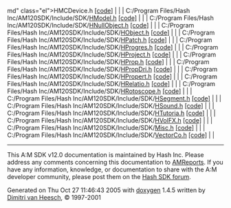md" class="el">HMCDevice.h</a> [\[code\]](HMCDevice_8h-source.md) |  |
| C:/Program Files/Hash Inc/AM120SDK/Include/SDK/<a href="HModel_8h.md" class="el">HModel.h</a> [\[code\]](HModel_8h-source.md) |  |
| C:/Program Files/Hash Inc/AM120SDK/Include/SDK/<a href="HNullObject_8h.md" class="el">HNullObject.h</a> [\[code\]](HNullObject_8h-source.md) |  |
| C:/Program Files/Hash Inc/AM120SDK/Include/SDK/<a href="HObject_8h.md" class="el">HObject.h</a> [\[code\]](HObject_8h-source.md) |  |
| C:/Program Files/Hash Inc/AM120SDK/Include/SDK/<a href="HPatch_8h.md" class="el">HPatch.h</a> [\[code\]](HPatch_8h-source.md) |  |
| C:/Program Files/Hash Inc/AM120SDK/Include/SDK/<a href="HProgres_8h.md" class="el">HProgres.h</a> [\[code\]](HProgres_8h-source.md) |  |
| C:/Program Files/Hash Inc/AM120SDK/Include/SDK/<a href="HProject_8h.md" class="el">HProject.h</a> [\[code\]](HProject_8h-source.md) |  |
| C:/Program Files/Hash Inc/AM120SDK/Include/SDK/<a href="HProp_8h.md" class="el">HProp.h</a> [\[code\]](HProp_8h-source.md) |  |
| C:/Program Files/Hash Inc/AM120SDK/Include/SDK/<a href="HPropDri_8h.md" class="el">HPropDri.h</a> [\[code\]](HPropDri_8h-source.md) |  |
| C:/Program Files/Hash Inc/AM120SDK/Include/SDK/<a href="HPropert_8h.md" class="el">HPropert.h</a> [\[code\]](HPropert_8h-source.md) |  |
| C:/Program Files/Hash Inc/AM120SDK/Include/SDK/<a href="HRelatio_8h.md" class="el">HRelatio.h</a> [\[code\]](HRelatio_8h-source.md) |  |
| C:/Program Files/Hash Inc/AM120SDK/Include/SDK/<a href="HRotoscope_8h.md" class="el">HRotoscope.h</a> [\[code\]](HRotoscope_8h-source.md) |  |
| C:/Program Files/Hash Inc/AM120SDK/Include/SDK/<a href="HSegment_8h.md" class="el">HSegment.h</a> [\[code\]](HSegment_8h-source.md) |  |
| C:/Program Files/Hash Inc/AM120SDK/Include/SDK/<a href="HSound_8h.md" class="el">HSound.h</a> [\[code\]](HSound_8h-source.md) |  |
| C:/Program Files/Hash Inc/AM120SDK/Include/SDK/<a href="HTutoria_8h.md" class="el">HTutoria.h</a> [\[code\]](HTutoria_8h-source.md) |  |
| C:/Program Files/Hash Inc/AM120SDK/Include/SDK/<a href="HVolFX_8h.md" class="el">HVolFX.h</a> [\[code\]](HVolFX_8h-source.md) |  |
| C:/Program Files/Hash Inc/AM120SDK/Include/SDK/<a href="Misc_8h.md" class="el">Misc.h</a> [\[code\]](Misc_8h-source.md) |  |
| C:/Program Files/Hash Inc/AM120SDK/Include/SDK/<a href="VectorCo_8h.md" class="el">VectorCo.h</a> [\[code\]](VectorCo_8h-source.md) |  |

------------------------------------------------------------------------

<span class="small">This A:M SDK v12.0 documentation is maintained by Hash Inc. Please address any comments concerning this documentation to [AMReports](http://www.hash.com/reports). If you have any information, knowledge, or documentation to share with the A:M developer community, please post them on the [Hash SDK forum](http://www.hash.com/forums/index.php?showforum=11).</span>

Generated on Thu Oct 27 11:46:43 2005 with [<span class="image placeholder" original-image-src="doxygen.png" original-image-title="" height="45" width="100" align="middle" border="0">doxygen</span>](http://www.doxygen.org/index.html) 1.4.5 written by [Dimitri van Heesch](mailto:dimitri@stack.nl), © 1997-2001
